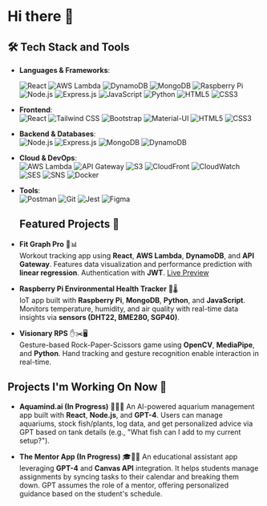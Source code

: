 # Hi there 👋

## 🛠️ Tech Stack and Tools

- **Languages & Frameworks**:  


  ![React](https://img.shields.io/badge/-React-61DAFB?style=flat&logo=react&logoColor=black)
  ![AWS Lambda](https://img.shields.io/badge/-AWS_Lambda-FF9900?style=flat&logo=amazon-aws&logoColor=white)
  ![DynamoDB](https://img.shields.io/badge/-DynamoDB-4053D6?style=flat&logo=amazon-dynamodb&logoColor=white)
  ![MongoDB](https://img.shields.io/badge/-MongoDB-47A248?style=flat&logo=mongodb&logoColor=white)
  ![Raspberry Pi](https://img.shields.io/badge/-Raspberry_Pi-A22846?style=flat&logo=raspberry-pi&logoColor=white)
  ![Node.js](https://img.shields.io/badge/-Node.js-339933?style=flat&logo=node.js&logoColor=white)
  ![Express.js](https://img.shields.io/badge/-Express.js-000000?style=flat&logo=express&logoColor=white)
  ![JavaScript](https://img.shields.io/badge/-JavaScript-F7DF1E?style=flat&logo=javascript&logoColor=black)
  ![Python](https://img.shields.io/badge/-Python-3776AB?style=flat&logo=python&logoColor=white)
  ![HTML5](https://img.shields.io/badge/-HTML5-E34F26?style=flat&logo=html5&logoColor=white)
  ![CSS3](https://img.shields.io/badge/-CSS3-1572B6?style=flat&logo=css3&logoColor=white)

- **Frontend**:  
  ![React](https://img.shields.io/badge/-React-61DAFB?style=flat&logo=react&logoColor=black)
  ![Tailwind CSS](https://img.shields.io/badge/-TailwindCSS-38B2AC?style=flat&logo=tailwind-css&logoColor=white)
  ![Bootstrap](https://img.shields.io/badge/-Bootstrap-7952B3?style=flat&logo=bootstrap&logoColor=white)
  ![Material-UI](https://img.shields.io/badge/-Material--UI-0081CB?style=flat&logo=material-ui&logoColor=white)
  ![HTML5](https://img.shields.io/badge/-HTML5-E34F26?style=flat&logo=html5&logoColor=white)
  ![CSS3](https://img.shields.io/badge/-CSS3-1572B6?style=flat&logo=css3&logoColor=white)

- **Backend & Databases**:  
  ![Node.js](https://img.shields.io/badge/-Node.js-339933?style=flat&logo=node.js&logoColor=white)
  ![Express.js](https://img.shields.io/badge/-Express.js-000000?style=flat&logo=express&logoColor=white)
  ![MongoDB](https://img.shields.io/badge/-MongoDB-47A248?style=flat&logo=mongodb&logoColor=white)
  ![DynamoDB](https://img.shields.io/badge/-DynamoDB-4053D6?style=flat&logo=amazon-dynamodb&logoColor=white)

- **Cloud & DevOps**:  
  ![AWS Lambda](https://img.shields.io/badge/-AWS_Lambda-FF9900?style=flat&logo=amazon-aws&logoColor=white)
  ![API Gateway](https://img.shields.io/badge/-API_Gateway-FF4F8B?style=flat&logo=amazon-api-gateway&logoColor=white)
  ![S3](https://img.shields.io/badge/-S3-569A31?style=flat&logo=amazon-s3&logoColor=white)
  ![CloudFront](https://img.shields.io/badge/-CloudFront-FF9900?style=flat&logo=amazon-cloudfront&logoColor=white)
  ![CloudWatch](https://img.shields.io/badge/-CloudWatch-FF4F8B?style=flat&logo=amazon-cloudwatch&logoColor=white)
  ![SES](https://img.shields.io/badge/-SES-569A31?style=flat&logo=amazon-ses&logoColor=white)
  ![SNS](https://img.shields.io/badge/-SNS-FF9900?style=flat&logo=amazon-sns&logoColor=white)
  ![Docker](https://img.shields.io/badge/-Docker-2496ED?style=flat&logo=docker&logoColor=white)

- **Tools**:  
  ![Postman](https://img.shields.io/badge/-Postman-FF6C37?style=flat&logo=postman&logoColor=white)
  ![Git](https://img.shields.io/badge/-Git-F05032?style=flat&logo=git&logoColor=white)
  ![Jest](https://img.shields.io/badge/-Jest-C21325?style=flat&logo=jest&logoColor=white)
  ![Figma](https://img.shields.io/badge/-Figma-F24E1E?style=flat&logo=figma&logoColor=white)

  ## Featured Projects 🎯
- **Fit Graph Pro** 💪📊  
  Workout tracking app using **React**, **AWS Lambda**, **DynamoDB**, and **API Gateway**. Features data visualization and performance prediction with **linear regression**. Authentication with **JWT**.
  [Live Preview](https://fitgraphpro.com)


- **Raspberry Pi Environmental Health Tracker** 🌱🌡️  
  IoT app built with **Raspberry Pi**, **MongoDB**, **Python**, and **JavaScript**. Monitors temperature, humidity, and air quality with real-time data insights via **sensors (DHT22, BME280, SGP40)**.

- **Visionary RPS** ✋✂️🖥️  
  Gesture-based Rock-Paper-Scissors game using **OpenCV**, **MediaPipe**, and **Python**. Hand tracking and gesture recognition enable interaction in real-time.

## Projects I'm Working On Now 🚧

- **Aquamind.ai (In Progress)**   🌊🐠💡
  An AI-powered aquarium management app built with **React**, **Node.js**, and **GPT-4**. Users can manage aquariums, stock fish/plants, log data, and get personalized advice via GPT based on tank details (e.g., "What fish can I add to my current setup?").

- **The Mentor App (In Progress)**  🎓📅🤖
  An educational assistant app leveraging **GPT-4** and **Canvas API** integration. It helps students manage assignments by syncing tasks to their calendar and breaking them down. GPT assumes the role of a mentor, offering personalized guidance based on the student's schedule.



<!--
**stevenpstansberry/stevenpstansberry** is a ✨ _special_ ✨ repository because its `README.md` (this file) appears on your GitHub profile.

Here are some ideas to get you started:

- 🔭 I’m currently working on ...
- 🌱 I’m currently learning ...
- 👯 I’m looking to collaborate on ...
- 🤔 I’m looking for help with ...
- 💬 Ask me about ...
- 📫 How to reach me: ...
- 😄 Pronouns: ...
- ⚡ Fun fact: ...
-->
